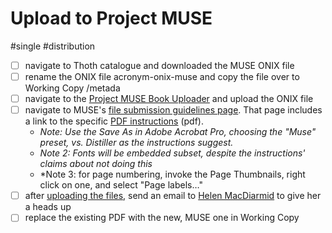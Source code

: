 # Upload to Project MUSE

#single #distribution


- [ ] navigate to Thoth catalogue and downloaded the MUSE ONIX file
- [ ] rename the ONIX file acronym-onix-muse and copy the file over to Working Copy /metada
- [ ] navigate to the [Project MUSE Book Uploader](https://about.muse.jhu.edu/pub/upload_book) and upload the ONIX file
- [ ] navigate to MUSE's [file submission guidelines page](https://about.muse.jhu.edu/pub/docs/book-guidelines). That page includes a link to the specific [PDF instructions](https://about.muse.jhu.edu/media/uploads/2018_ebook_formatting_submission_guidelines.pdf) (pdf). 
	* *Note: Use the Save As in Adobe Acrobat Pro, choosing the "Muse" preset, vs. Distiller as the instructions suggest.* 
	* *Note 2: Fonts will be embedded subset, despite the instructions' claims about not doing this*
	* *Note 3: for page numbering, invoke the Page Thumbnails, right click on one, and select "Page labels…"
- [ ] after [uploading the files](https://about.muse.jhu.edu/pub/upload_book), send an email to [Helen MacDiarmid](mailto:hmacdia1@jh.edu) to give her a heads up 
- [ ]  replace the existing PDF with the new, MUSE one in Working Copy 